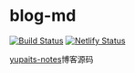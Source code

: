 # blog-md

[![Build Status](https://drone.yupaits.com/api/badges/yupaits/blog-md/status.svg)](https://drone.yupaits.com/yupaits/blog-md) [![Netlify Status](https://api.netlify.com/api/v1/badges/83590c05-4e7e-411b-ba3c-9cf4b0f91245/deploy-status)](https://app.netlify.com/sites/yupaits-blog/deploys)

[yupaits-notes](https://yupaits.com/)博客源码